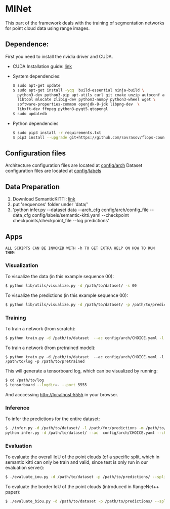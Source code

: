 # MINet

This part of the framework deals with the training of segmentation networks for point cloud data using range images.

## Dependence:
First you need to install the nvidia driver and CUDA.

- CUDA Installation guide: [link](https://docs.nvidia.com/cuda/cuda-installation-guide-linux/index.html)

- System dependencies:

  ```sh
  $ sudo apt-get update
  $ sudo apt-get install -yqq  build-essential ninja-build \
    python3-dev python3-pip apt-utils curl git cmake unzip autoconf autogen \
    libtool mlocate zlib1g-dev python3-numpy python3-wheel wget \
    software-properties-common openjdk-8-jdk libpng-dev  \
    libxft-dev ffmpeg python3-pyqt5.qtopengl
  $ sudo updatedb
  ```

- Python dependencies

  ```sh
  $ sudo pip3 install -r requirements.txt
  $ pip3 install --upgrade git+https://github.com/sovrasov/flops-counter.pytorch.git
  ```

## Configuration files

  Architecture configuration files are located at [config/arch](config/arch/)
  Dataset configuration files are located at [config/labels](config/labels/)

## Data Preparation
1. Download SemanticKITTI: [link](http://semantic-kitti.org/)
1. put 'sequences' folder under 'data/'
2. 'python infer.py --dataset data  --arch_cfg config/arch/config_file  --data_cfg config/labels/semantic-kitti.yaml --checkpoint checkpoints/checkpoint_file --log predictions'

## Apps

`ALL SCRIPTS CAN BE INVOKED WITH -h TO GET EXTRA HELP ON HOW TO RUN THEM`

### Visualization

To visualize the data (in this example sequence 00):

```sh
$ python lib/utils/visualize.py -d /path/to/dataset/ -s 00
```

To visualize the predictions (in this example sequence 00):

```sh
$ python lib/utils/visualize.py -d /path/to/dataset/ -p /path/to/predictions/ -s 00
```

### Training

To train a network (from scratch):

```sh
$ python train.py -d /path/to/dataset  --ac config/arch/CHOICE.yaml -l /path/to/log
```

To train a network (from pretrained model):

```
$ python train.py -d /path/to/dataset  --ac config/arch/CHOICE.yaml -l /path/to/log -p /path/to/pretrained
```

This will generate a tensorboard log, which can be visualized by running:

```sh
$ cd /path/to/log
$ tensorboard --logdir=. --port 5555
```

And acccessing [http://localhost:5555](http://localhost:5555) in your browser.

### Inference

To infer the predictions for the entire dataset:

```sh
$ ./infer.py -d /path/to/dataset/ -l /path/for/predictions -m /path/to/model
python infer.py -d /path/to/dataset/ --ac  config/arch/CHOICE.yaml --checkpoint CHECKPOINT --log predictions
````

### Evaluation

To evaluate the overall IoU of the point clouds (of a specific split, which in semantic kitti can only be train and valid, since test is only run in our evaluation server):

```sh
$ ./evaluate_iou.py -d /path/to/dataset -p /path/to/predictions/ --split valid
```

To evaluate the border IoU of the point clouds (introduced in RangeNet++ paper):

```sh
$ ./evaluate_biou.py -d /path/to/dataset -p /path/to/predictions/ --split valid --border 1 --conn 4
```
